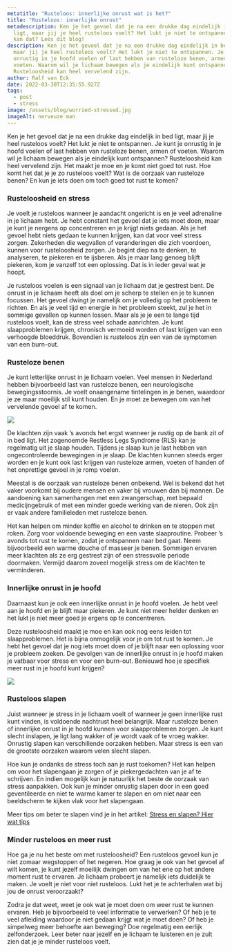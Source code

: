 ```yaml
---
metatitle: "Rusteloos: innerlijke onrust wat is het?"
title: "Rusteloos: innerlijke onrust"
metadescription: Ken je het gevoel dat je na een drukke dag eindelijk in bed
  ligt, maar jij je heel rusteloos voelt? Het lukt je niet te ontspannen. Hoe
  kan dat? Lees dit blog!
description: Ken je het gevoel dat je na een drukke dag eindelijk in bed ligt,
  maar jij je heel rusteloos voelt? Het lukt je niet te ontspannen. Je kunt je
  onrustig in je hoofd voelen of last hebben van rusteloze benen, armen of
  voeten. Waarom wil je lichaam bewegen als je eindelijk kunt ontspannen?
  Rusteloosheid kan heel vervelend zijn.
author: Ralf van Eck
date: 2022-03-30T12:35:55.927Z
tags:
  - post
  - stress
image: /assets/blog/worried-stressed.jpg
imageAlt: nerveuze man
---
```

Ken je het gevoel dat je na een drukke dag eindelijk in bed ligt, maar jij je heel rusteloos voelt? Het lukt je niet te ontspannen. Je kunt je onrustig in je hoofd voelen of last hebben van rusteloze benen, armen of voeten. Waarom wil je lichaam bewegen als je eindelijk kunt ontspannen? Rusteloosheid kan heel vervelend zijn. Het maakt je moe en je komt niet goed tot rust. Hoe komt het dat je je zo rusteloos voelt? Wat is de oorzaak van rusteloze benen? En kun je iets doen om toch goed tot rust te komen?

### Rusteloosheid en stress

Je voelt je rusteloos wanneer je aandacht ongericht is en je veel adrenaline in je lichaam hebt. Je hebt constant het gevoel dat je iets moet doen, maar je kunt je nergens op concentreren en je krijgt niets gedaan. Als je het gevoel hebt niets gedaan te kunnen krijgen, kan dat voor veel stress zorgen. Zekerheden die wegvallen of veranderingen die zich voordoen, kunnen voor rusteloosheid zorgen. Je begint diep na te denken, te analyseren, te piekeren en te ijsberen. Als je maar lang genoeg blijft piekeren, kom je vanzelf tot een oplossing. Dat is in ieder geval wat je hoopt.

Je rusteloos voelen is een signaal van je lichaam dat je gestrest bent. De onrust in je lichaam heeft als doel om je scherp te stellen en je te kunnen focussen. Het gevoel dwingt je namelijk om je volledig op het probleem te richten. En als je veel tijd en energie in het probleem steekt, zul je het in sommige gevallen op kunnen lossen. Maar als je je een te lange tijd rusteloos voelt, kan de stress veel schade aanrichten. Je kunt slaapproblemen krijgen, chronisch vermoeid worden of last krijgen van een verhoogde bloeddruk. Bovendien is rusteloos zijn een van de symptomen van een burn-out.

### Rusteloze benen

Je kunt letterlijke onrust in je lichaam voelen. Veel mensen in Nederland hebben bijvoorbeeld last van rusteloze benen, een neurologische bewegingsstoornis. Je voelt onaangename tintelingen in je benen, waardoor je ze maar moeilijk stil kunt houden. En je moet ze bewegen om van het vervelende gevoel af te komen.

![](/assets/blog/giphyrestless.gif)

De klachten zijn vaak ’s avonds het ergst wanneer je rustig op de bank zit of in bed ligt. Het zogenoemde Restless Legs Syndrome (RLS) kan je regelmatig uit je slaap houden. Tijdens je slaap kun je last hebben van ongecontroleerde bewegingen in je slaap. De klachten kunnen steeds erger worden en je kunt ook last krijgen van rusteloze armen, voeten of handen of het onprettige gevoel in je romp voelen.

Meestal is de oorzaak van rusteloze benen onbekend. Wel is bekend dat het vaker voorkomt bij oudere mensen en vaker bij vrouwen dan bij mannen. De aandoening kan samenhangen met een zwangerschap, met bepaald medicijngebruik of met een minder goede werking van de nieren. Ook zijn er vaak andere familieleden met rusteloze benen.

Het kan helpen om minder koffie en alcohol te drinken en te stoppen met roken. Zorg voor voldoende beweging en een vaste slaaproutine. Probeer ’s avonds tot rust te komen, zodat je ontspannen naar bed gaat. Neem bijvoorbeeld een warme douche of masseer je benen. Sommigen ervaren meer klachten als ze erg gestrest zijn of een stressvolle periode doormaken. Vermijd daarom zoveel mogelijk stress om de klachten te verminderen.

### Innerlijke onrust in je hoofd

Daarnaast kun je ook een innerlijke onrust in je hoofd voelen. Je hebt veel aan je hoofd en je blijft maar piekeren. Je kunt niet meer helder denken en het lukt je niet meer goed je ergens op te concentreren.

Deze rusteloosheid maakt je moe en kan ook nog eens leiden tot slaapproblemen. Het is bijna onmogelijk voor je om tot rust te komen. Je hebt het gevoel dat je nog iets moet doen of je blijft naar een oplossing voor je probleem zoeken. De gevolgen van de innerlijke onrust in je hoofd maken je vatbaar voor stress en voor een burn-out. Benieuwd hoe je specifiek meer rust in je hoofd kunt krijgen?

![](/assets/blog/restless-clockhead.png)

### Rusteloos slapen

Juist wanneer je stress in je lichaam voelt of wanneer je geen innerlijke rust kunt vinden, is voldoende nachtrust heel belangrijk. Maar rusteloze benen of innerlijke onrust in je hoofd kunnen voor slaapproblemen zorgen. Je kunt slecht inslapen, je ligt lang wakker of je wordt vaak of te vroeg wakker. Onrustig slapen kan verschillende oorzaken hebben. Maar stress is een van de grootste oorzaken waarom velen slecht slapen.

Hoe kun je ondanks de stress toch aan je rust toekomen? Het kan helpen om voor het slapengaan je zorgen of je piekergedachten van je af te schrijven. En indien mogelijk kun je natuurlijk het beste de oorzaak van stress aanpakken. Ook kun je minder onrustig slapen door in een goed geventileerde en niet te warme kamer te slapen en om niet naar een beeldscherm te kijken vlak voor het slapengaan.

Meer tips om beter te slapen vind je in het artikel:[](https://ruudmeulenberg.nl/stress/slaaptekort-door-stress/) [Stress en slapen? Hier wat tips](https://zorgen-en-stress.netlify.app/blog/2022-03-30-stress-en-slapen/)

### Minder rusteloos en meer rust

Hoe ga je nu het beste om met rusteloosheid? Een rusteloos gevoel kun je niet zomaar wegstoppen of het negeren. Hoe graag je ook van het gevoel af wilt komen, je kunt jezelf moeilijk dwingen om van het ene op het andere moment rust te ervaren. Je lichaam probeert je namelijk iets duidelijk te maken. Je voelt je niet voor niet rusteloos. Lukt het je te achterhalen wat bij jou de onrust veroorzaakt?

Zodra je dat weet, weet je ook wat je moet doen om weer rust te kunnen ervaren. Heb je bijvoorbeeld te veel informatie te verwerken? Of heb je te veel afleiding waardoor je niet gedaan krijgt wat je moet doen? Of heb je simpelweg meer behoefte aan beweging? Doe regelmatig een eerlijk zelfonderzoek. Leer beter naar jezelf en je lichaam te luisteren en je zult zien dat je je minder rusteloos voelt.